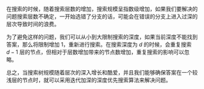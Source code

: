 在搜索的时候，随着搜索层数的增加，搜索规模呈指数级增加，如果我们要解决的问题搜索层数不确定，一开始选错了分支的话，可能会在错误的分支上进入过深的层次导致时间的浪费。

为了避免这样的问题，我们可以从小到大限制搜索的深度，如果当前深度不能找到答案，那么将限制增加 $1$，重新进行搜索。在搜索深度为 $d$ 的时候，会重复搜索 $d - 1$ 层的节点，但相对于层数增加带来的节点数增加，重复搜索的影响可以忽略。

总之，当搜索树规模随着层次的深入增长和酷爱，并且我们能够确保答案在一个较浅层的节点时，就可以采用迭代加深的深度优先搜索算法来解决问题。